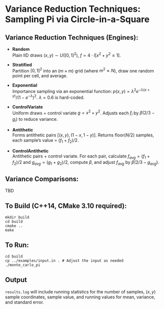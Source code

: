 Variance Reduction Techniques: Sampling Pi via Circle-in-a-Square
==================================================================

## Variance Reduction Techniques (Engines):

- **Random**  
Plain IID draws $(x,y) \sim U([0,1]^2)$, $f = 4 \cdot I[x^2+y^2≤1]$.

- **Stratified**  
Partition $[0,1]^2$ into an $(m \times m)$ grid (where $m^2 \approx N$), draw one random point per cell, and average.

- **Exponential**  
Importance sampling via an exponential function: $p(x, y) = λ^2 e^{-\lambda(x+y)} / (1 - e^{-\lambda})^2$. $\lambda = 0.6$ is hard-coded.

- **ControlVariate**  
Uniform draws + control variate $g=x^2+y^2$. Adjusts each $f_i$ by $\beta (2/3 − g_i)$ to reduce variance.

- **Antithetic**  
Forms antithetic pairs $[(x,y),(1−x,1−y)]$. Returns floor($N/2$) samples, each sample’s value = $(f_1+f_2) / 2$.

- **ControlAntithetic**  
Antithetic pairs + control variate. For each pair, calculate $f_{avg} = (f_1 + f_2) / 2$ and $g_{avg} = (g_1 + g_2) / 2$, compute $\beta$, and adjust $f_{avg}$ by $\beta (2/3 − g_{avg})$.

## Variance Comparisons:
TBD

## To Build (C++14, CMake 3.10 required):
```
mkdir build
cd build
cmake ..
make
```
## To Run:
```
cd build
cp ../examples/input.in . # Adjust the input as needed
./monte_carlo_pi
```

## Output
`results.log` will include running statistics for the number of samples, $(x, y)$ sample coordinates, sample value, and running values for mean, variance, and standard error.
